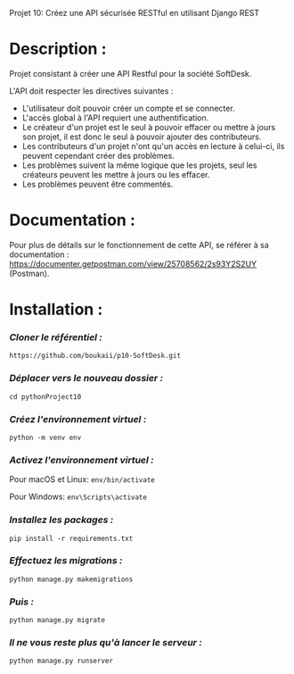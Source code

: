 Projet 10: Créez une API sécurisée RESTful en utilisant Django REST

# Description :
Projet consistant à créer une API Restful pour la société SoftDesk.


L'API doit respecter les directives suivantes :

* L'utilisateur doit pouvoir créer un compte et se connecter.
* L'accès global à l'API requiert une authentification.
* Le créateur d'un projet est le seul à pouvoir effacer ou mettre à jours son projet, il est donc le seul à pouvoir ajouter des contributeurs.
* Les contributeurs d'un projet n'ont qu'un accès en lecture à celui-ci, ils peuvent cependant créer des problèmes.
* Les problèmes suivent la même logique que les projets, seul les créateurs peuvent les mettre à jours ou les effacer.
* Les problèmes peuvent être commentés.


# Documentation :

Pour plus de détails sur le fonctionnement de cette API, se référer à sa documentation : https://documenter.getpostman.com/view/25708562/2s93Y2S2UY (Postman).

# Installation :

### **_Cloner le référentiel :_**
`https://github.com/boukaii/p10-SoftDesk.git`

###  **_Déplacer vers le nouveau dossier :_**
`cd pythonProject10`

### **_Créez l'environnement virtuel :_**
`python -m venv env`

### _**Activez l'environnement virtuel :**_
Pour macOS et Linux: `env/bin/activate`

Pour Windows: `env\Scripts\activate`

### **_Installez les packages :_**
`pip install -r requirements.txt`


### **_Effectuez les migrations :_**

`python manage.py makemigrations`

### **_Puis :_** 

`python manage.py migrate`

### **_Il ne vous reste plus qu'à lancer le serveur :_**

`python manage.py runserver`